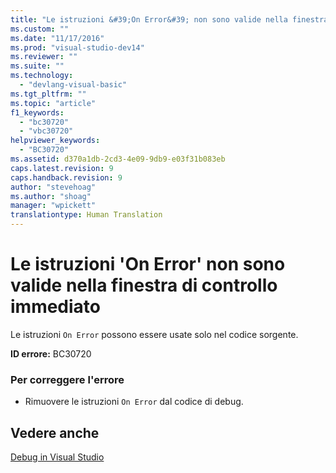 ```yaml
---
title: "Le istruzioni &#39;On Error&#39; non sono valide nella finestra di controllo immediato | Microsoft Docs"
ms.custom: ""
ms.date: "11/17/2016"
ms.prod: "visual-studio-dev14"
ms.reviewer: ""
ms.suite: ""
ms.technology: 
  - "devlang-visual-basic"
ms.tgt_pltfrm: ""
ms.topic: "article"
f1_keywords: 
  - "bc30720"
  - "vbc30720"
helpviewer_keywords: 
  - "BC30720"
ms.assetid: d370a1db-2cd3-4e09-9db9-e03f31b083eb
caps.latest.revision: 9
caps.handback.revision: 9
author: "stevehoag"
ms.author: "shoag"
manager: "wpickett"
translationtype: Human Translation
---
```

# Le istruzioni &#39;On Error&#39; non sono valide nella finestra di controllo immediato
Le istruzioni `On Error` possono essere usate solo nel codice sorgente.  
  
 **ID errore:** BC30720  
  
### Per correggere l'errore  
  
-   Rimuovere le istruzioni `On Error` dal codice di debug.  
  
## Vedere anche  
 [Debug in Visual Studio](/visual-studio/debugger/debugging-in-visual-studio)